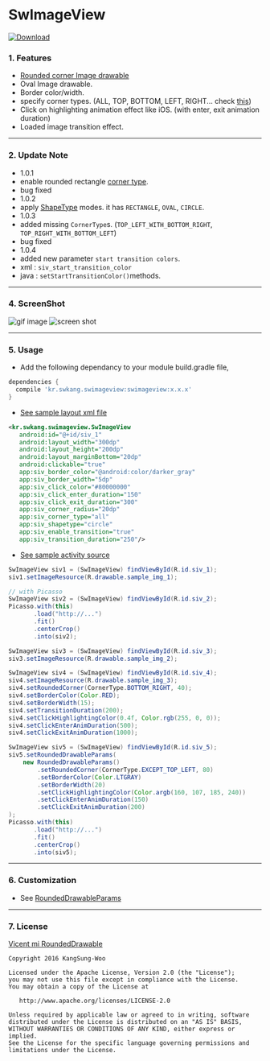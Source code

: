 # SwImageView  

[ ![Download](https://api.bintray.com/packages/burkdog/maven/swimageview/images/download.svg) ](https://bintray.com/burkdog/maven/swimageview/_latestVersion)
  
### 1. Features
 - [Rounded corner Image drawable](https://github.com/vinc3m1/RoundedImageView/blob/master/roundedimageview/src/main/java/com/makeramen/roundedimageview/RoundedDrawable.java)
 - Oval Image drawable. 
 - Border color/width. 
 - specify corner types. (ALL, TOP, BOTTOM, LEFT, RIGHT... check [this](https://github.com/ksu3101/SwImageView/blob/master/swimageview/src/main/java/kr/swkang/swimageview/utils/CornerType.java)) 
 - Click on highlighting animation effect like iOS. (with enter, exit animation duration)
 - Loaded image transition effect. 

---
### 2. Update Note
- 1.0.1 
 - enable rounded rectangle [corner type](https://github.com/ksu3101/SwImageView/blob/master/swimageview/src/main/java/kr/swkang/swimageview/utils/CornerType.java). 
 - bug fixed 
- 1.0.2
 - apply [ShapeType](https://github.com/ksu3101/SwImageView/blob/master/swimageview/src/main/java/kr/swkang/swimageview/utils/ShapeType.java) modes. it has `RECTANGLE`, `OVAL`, `CIRCLE`. 
- 1.0.3
 - added missing `CornerType`s. (`TOP_LEFT_WITH_BOTTOM_RIGHT`, `TOP_RIGHT_WITH_BOTTOM_LEFT`)
 - bug fixed 
- 1.0.4
 - added new parameter `start transition colors`. 
 - xml : `siv_start_transition_color`
 - java : `setStartTransitionColor()`methods. 

---
### 4. ScreenShot
 ![gif image](https://github.com/ksu3101/TIL/blob/master/Android/images/videotogif_2016.09.04_19.31.31.gif)
 ![screen shot](https://github.com/ksu3101/TIL/blob/master/Android/images/screen_shot.jpg)
  
---
### 5. Usage
- Add the following dependancy to your module build.gradle file,      
```gradle
dependencies {
  compile 'kr.swkang.swimageview:swimageview:x.x.x'  
}
```
- [See sample layout xml file](https://github.com/ksu3101/SwImageView/blob/master/app/src/main/res/layout/activity_sample.xml)
```xml
<kr.swkang.swimageview.SwImageView
   android:id="@+id/siv_1"
   android:layout_width="300dp"
   android:layout_height="200dp"
   android:layout_marginBottom="20dp"
   android:clickable="true"
   app:siv_border_color="@android:color/darker_gray"
   app:siv_border_width="5dp"
   app:siv_click_color="#80000000"
   app:siv_click_enter_duration="150"
   app:siv_click_exit_duration="300"
   app:siv_corner_radius="20dp"
   app:siv_corner_type="all"
   app:siv_shapetype="circle"
   app:siv_enable_transition="true"
   app:siv_transition_duration="250"/>
```
- [See sample activity source](https://github.com/ksu3101/SwImageView/blob/master/app/src/main/java/kr/swkang/sampleswimageview/SampleActivity.java)
```java
SwImageView siv1 = (SwImageView) findViewById(R.id.siv_1);
siv1.setImageResource(R.drawable.sample_img_1);

// with Picasso
SwImageView siv2 = (SwImageView) findViewById(R.id.siv_2);
Picasso.with(this)
       .load("http://...")
       .fit()
       .centerCrop()
       .into(siv2);

SwImageView siv3 = (SwImageView) findViewById(R.id.siv_3);
siv3.setImageResource(R.drawable.sample_img_2);

SwImageView siv4 = (SwImageView) findViewById(R.id.siv_4);
siv4.setImageResource(R.drawable.sample_img_3);
siv4.setRoundedCorner(CornerType.BOTTOM_RIGHT, 40);
siv4.setBorderColor(Color.RED);
siv4.setBorderWidth(15);
siv4.setTransitionDuration(200);
siv4.setClickHighlightingColor(0.4f, Color.rgb(255, 0, 0));
siv4.setClickEnterAnimDuration(500);
siv4.setClickExitAnimDuration(1000);

SwImageView siv5 = (SwImageView) findViewById(R.id.siv_5);
siv5.setRoundedDrawableParams(
    new RoundedDrawableParams()
        .setRoundedCorner(CornerType.EXCEPT_TOP_LEFT, 80)
        .setBorderColor(Color.LTGRAY)
        .setBorderWidth(20)
        .setClickHighlightingColor(Color.argb(160, 107, 185, 240))
        .setClickEnterAnimDuration(150)
        .setClickExitAnimDuration(200)
);
Picasso.with(this)
       .load("http://...")
       .fit()
       .centerCrop()
       .into(siv5);
```

---
### 6. Customization
 - See [RoundedDrawableParams](https://github.com/ksu3101/SwImageView/blob/master/swimageview/src/main/java/kr/swkang/swimageview/utils/RoundedDrawableParams.java)

---
### 7. License 
[Vicent mi RoundedDrawable](https://github.com/vinc3m1/RoundedImageView)  
```
Copyright 2016 KangSung-Woo

Licensed under the Apache License, Version 2.0 (the "License");
you may not use this file except in compliance with the License.
You may obtain a copy of the License at

   http://www.apache.org/licenses/LICENSE-2.0

Unless required by applicable law or agreed to in writing, software
distributed under the License is distributed on an "AS IS" BASIS,
WITHOUT WARRANTIES OR CONDITIONS OF ANY KIND, either express or implied.
See the License for the specific language governing permissions and
limitations under the License.
```

